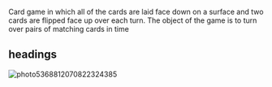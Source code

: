 Card game in which all of the cards are laid face down on a surface and two cards are flipped face up over each turn. The object of the game is to turn over pairs of matching cards in time
## headings
![photo5368812070822324385](https://user-images.githubusercontent.com/35536487/38730510-73044c62-3f1f-11e8-86d7-27687b286aef.jpg)
